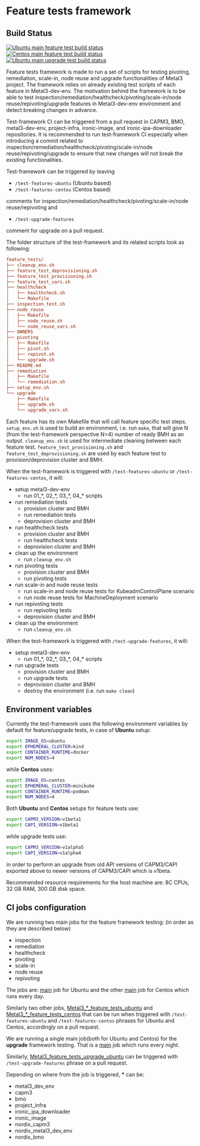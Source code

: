 # Feature tests framework

## Build Status

[![Ubuntu main feature test build status](https://jenkins.nordix.org/view/Metal3/job/metal3_main_feature_tests_ubuntu/badge/icon?subject=Feature-tests)](https://jenkins.nordix.org/view/Metal3/job/metal3_main_feature_tests_ubuntu/)
[![Centos main feature test build status](https://jenkins.nordix.org/view/Metal3/job/metal3_main_feature_tests_centos/badge/icon?subject=Feature-tests-centos)](https://jenkins.nordix.org/view/Metal3/job/metal3_main_feature_tests_centos/)
[![Ubuntu main upgrade test build status](https://jenkins.nordix.org/view/Metal3/job/metal3_main_feature_tests_upgrade_ubuntu/badge/icon?subject=Feature-tests-upgrade)](https://jenkins.nordix.org/view/Metal3/job/metal3_main_feature_tests_upgrade_ubuntu/)

Feature tests framework is made to run a set of scripts for testing pivoting,
remediation, scale-in, node reuse and upgrade functionalities of Metal3 project.
The framework relies on already existing test scripts of each
feature in Metal3-dev-env. The motivation behind the framework is to be able to
test inspection/remediation/healthcheck/pivoting/scale-in/node reuse/repivoting/upgrade
features in Metal3-dev-env environment and detect breaking changes in advance.

Test-framework CI can be triggered from a pull request in CAPM3, BMO,
metal3-dev-env, project-infra, ironic-image, and
ironic-ipa-downloader repositories.
It is recommended to run test-framework CI especially when
introducing a commit related to
inspection/remediation/healthcheck/pivoting/scale-in/node reuse/repivoting/upgrade
to ensure that new changes will not break the existing functionalities.

Test-framework can be triggered by leaving

- `/test-features-ubuntu` (Ubuntu based)
- `/test-features-centos` (Centos based)

comments for inspection/remediation/healthcheck/pivoting/scale-in/node reuse/repivoting
and

- `/test-upgrade-features`

comment for upgrade on a pull request.

The folder structure of the test-framework and its related scripts look
as following:

```ini
feature_tests/
├── cleanup_env.sh
├── feature_test_deprovisioning.sh
├── feature_test_provisioning.sh
├── feature_test_vars.sh
├── healthcheck
│   ├── healthcheck.sh
│   └── Makefile
├── inspection_test.sh
├── node_reuse
│   ├── Makefile
│   ├── node_reuse.sh
│   └── node_reuse_vars.sh
├── OWNERS
├── pivoting
│   ├── Makefile
│   ├── pivot.sh
│   ├── repivot.sh
│   └── upgrade.sh
├── README.md
├── remediation
│   ├── Makefile
│   └── remediation.sh
├── setup_env.sh
└── upgrade
    ├── Makefile
    ├── upgrade.sh
    └── upgrade_vars.sh
```

Each feature has its own Makefile that will call feature specific test steps.
`setup_env.sh` is used to build an environment, i.e. run `make`, that will give
N (from the test-framework perspective N=4) number of ready BMH as an output.
`cleanup_env.sh` is used for intermediate cleaning between each feature test.
`feature_test_provisioning.sh` and `feature_test_deprovisioning.sh` are used by
each feature test to provision/deprovision cluster and BMH.

When the test-framework is triggered with `/test-features-ubuntu` or
`/test-features-centos`, it will:

- setup metal3-dev-env
   - run 01_\*, 02_\*, 03_\*, 04_\* scripts
- run remediation tests
   - provision cluster and BMH
   - run remediation tests
   - deprovision cluster and BMH
- run healthcheck tests
   - provision cluster and BMH
   - run healthcheck tests
   - deprovision cluster and BMH
- clean up the environment
   - run `cleanup_env.sh`
- run pivoting tests
   - provision cluster and BMH
   - run pivoting tests
- run scale-in and node reuse tests
   - run scale-in and node reuse tests for KubeadmControlPlane scenario
   - run node reuse tests for MachineDeployment scenario
- run repivoting tests
   - run repivoting tests
   - deprovision cluster and BMH
- clean up the environment
   - run `cleanup_env.sh`

When the test-framework is triggered with `/test-upgrade-features`, it will:

- setup metal3-dev-env
   - run 01_\*, 02_\*, 03_\*, 04_\* scripts
- run upgrade tests
   - provision cluster and BMH
   - run upgrade tests
   - deprovision cluster and BMH
   - destroy the environment (i.e. run `make clean`)

## Environment variables

Currently the test-framework uses the following environment variables
by default for feature/upgrade tests, in case of **Ubuntu** setup:

```bash
export IMAGE_OS=ubuntu
export EPHEMERAL_CLUSTER=kind
export CONTAINER_RUNTIME=docker
export NUM_NODES=4
```

while **Centos** uses:

```bash
export IMAGE_OS=centos
export EPHEMERAL_CLUSTER=minikube
export CONTAINER_RUNTIME=podman
export NUM_NODES=4
```

Both **Ubuntu** and **Centos** setups for feature tests use:

```bash
export CAPM3_VERSION=v1beta1
export CAPI_VERSION=v1beta1
```

while upgrade tests use:

```bash
export CAPM3_VERSION=v1alpha5
export CAPI_VERSION=v1alpha4
```

in order to perform an upgrade from old API versions of CAPM3/CAPI exported above
to newer versions of CAPM3/CAPI which is v1beta.

Recommended resource requirements for the host machine are: 8C CPUs, 32 GB RAM,
300 GB disk space.

## CI jobs configuration

We are running two main jobs for the feature framework testing:
(in order as they are described below)

- inspection
- remediation
- healthcheck
- pivoting
- scale-in
- node reuse
- repivoting

The jobs are:
[main](https://jenkins.nordix.org/view/Metal3/job/metal3_main_feature_tests_ubuntu/)
job for Ubuntu and the other
[main](https://jenkins.nordix.org/view/Metal3/job/metal3_main_feature_tests_centos/)
job for Centos which runs every day.

Similarly two other jobs,
[Metal3_*_feature_tests_ubuntu](https://jenkins.nordix.org/view/Metal3/job/metal3_metal3_dev_env_feature_tests_ubuntu/)
and
[Metal3_*_feature_tests_centos](https://jenkins.nordix.org/view/Metal3/job/metal3_metal3_dev_env_feature_tests_centos/)
that can be run when triggered with `/test-features-ubuntu` and `/test-features-centos`
phrases for Ubuntu and Centos, accordingly on a pull request.

We are running a single main job(both for Ubuntu and Centos) for the **upgrade**
framework testing. That is a
[main](https://jenkins.nordix.org/view/Metal3/job/metal3_main_feature_tests_upgrade_ubuntu/)
job which runs every night.

Similarly,
[Metal3_feature_tests_upgrade_ubuntu](https://jenkins.nordix.org/view/Metal3/job/metal3_metal3_dev_env_feature_tests_upgrade_ubuntu/)
can be triggered with `/test-upgrade-features` phrase on a pull request.

Depending on where from the job is triggered, **\*** can be:

- metal3_dev_env
- capm3
- bmo
- project_infra
- ironic_ipa_downloader
- ironic_image
- nordix_capm3
- nordix_metal3_dev_env
- nordix_bmo
